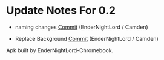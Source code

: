 # Update Notes For 0.2

* naming changes [Commit](https://github.com/dahlia-os/pangolin-desktop/commit/c11e7848e1bab09c0150035690ca881376889246) (EnderNightLord / Camden)

* Replace Background [Commit](https://github.com/dahlia-os/pangolin-desktop/commit/cc1c2ef1daf5f7b916648b42e0efc2c161ec59bf) (EnderNightLord / Camden)

Apk built by EnderNightLord-Chromebook.
